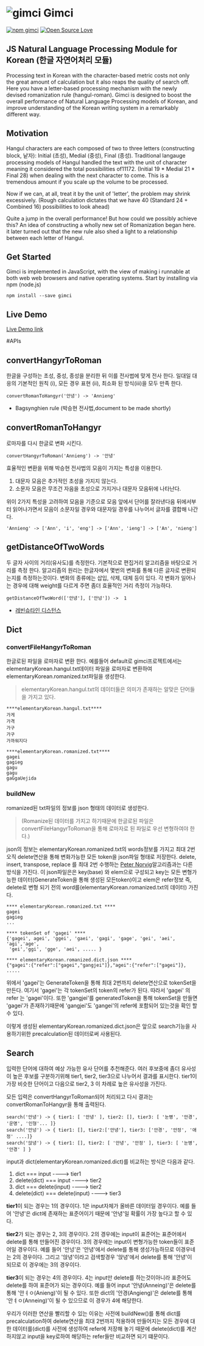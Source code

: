 # ![gimci](https://avatars2.githubusercontent.com/u/22726552?v=3&s=200) Gimci
[![npm gimci](https://badge.fury.io/js/gimci.svg)](https://badge.fury.io/js/gimci) [![Open Source Love](https://badges.frapsoft.com/os/mit/mit.svg?v=102)]()

## JS Natural Language Processing Module for Korean (한글 자연어처리 모듈)
Processing text in Korean with the character-based metric costs not only the great amount of calculation but it also reaps the quality of search off. Here you have a letter-based processing mechanism with the newly devised romanization rule (hangul-roman). Gimci is designed to boost the overall performance of Natural Language Processing models of Korean, and improve understanding of the Korean writing system in a remarkably different way.

## Motivation
Hangul characters are each composed of two to three letters (constructing block, 낱자): Initial (초성), Medial (중성), Final (종성). Traditional langauge processing models of Hangul handled the text with the unit of character meaning it considered the total possibilities of11172. (Initial 19 * Medial 21 * Final 28) when dealing with the next character to come. This is a tremendous amount if you scale up the volume to be processed.

Now if we can, at all, treat it by the unit of 'letter', the problem may shrink excessively. (Rough calculation dictates that we have 40 (Standard 24 + Combined 16) possibilities to look ahead)

Quite a jump in the overall performance! But how could we possibly achieve this? An idea of constructing a wholly new set of Romanization began here. it later turned out that the new rule also shed a light to a relationship between each letter of Hangul.

## Get Started
Gimci is implemented in JavaScript, with the view of making i runnable at both web web browsers and native operating systems. Start by installing via npm (node.js)


```
npm install --save gimci
```

## Live Demo
[Live Demo link](https://www.youtube.com/watch?v=ccoCD131Fb8)

#APIs
## convertHangyrToRoman
한글을 구성하는 초성, 중성, 종성을 분리한 뒤 이를 전사법에 맞게 전사 한다. 일대일 대응의 기본적인 원칙 (i), 모든 경우 표현 (ii), 최소화 된 방식(iii)을 모두 만족 한다.
```
convertRomanToHangyr('안녕') -> 'Annieng'
```

* Bagsynghien rule (박승현 전사법,document to be made shortly)

## convertRomanToHangyr
로마자를 다시 한글로 변화 시킨다.
```
convertHangyrToRoman('Annieng') -> '안녕'
```
효율적인 변환을 위해 박승현 전사법의 모음이 가지는 특성을 이용한다.

1. 대문자 모음은 추가적인 초성을 가지지 않는다.
2. 소문자 모음은 무조건 자음을 초성으로 가지거나 대문자 모음뒤에 나타난다.


위이 2가지 특성을 고려하여 모음을 기준으로 모음 앞에서 단어를 잘라낸다음 뒤에서부터 읽어나가면서 모음이 소문자일 경우와 대문자일 경우를 나누어서 글자를 결합해 나간다.
```
'Annieng' -> ['Ann', 'i', 'eng'] -> ['Ann', 'ieng'] -> ['An', 'nieng']
```

## getDistanceOfTwoWords
두 글자 사이의 거리(유사도)를 측정한다. 기본적으로 편집거리 알고리즘을 바탕으로 거리를 측정 한다.
알고리즘의 원리는 한글자에서 몇번의 변화를 통해 다른 글자로 변환되는지를 측정하는것이다. 변화의 종류에는 삽입, 삭제, 대체 등이 있다.
각 변화가 일어나는 경우에 대해  weight를 다르게 주면 좀더 효율적인 거리 측정이 가능하다.
```
getDistanceOfTwoWord(['안녕'], ['안넝']) ->  1
```

* [레빈슈타인 디스턴스](http://hsp1116.tistory.com/41)

## Dict


### convertFileHangyrToRoman
한글로된 파일을 로마자로 변환 한다. 예를들어 default로 gimci프로젝트에서는 elementaryKorean.hangul.txt데이터 파일을 로마자로 변환하여 elementaryKorean.romanized.txt파일을 생성한다.
>elementaryKorean.hangul.txt의 데이터들은 의미가 존재하는 알맞은 단어들을 가지고 있다.

```
****elementaryKorean.hangul.txt****
가게
가격
가구
가구
가까워지다
```

```
****elementaryKorean.romanized.txt****
gagei
gagieg
gagu
gagu
gaGgaUejida
```

### buildNew
romanized된 txt파일의 정보를 json 형태의 데이터로 생성한다.
> (Romanize된 데이터를 가지고 하기때문에 한글로된 파일은 convertFileHangyrToRoman을 통해 로마자로 된 파일로 우선 변형하여야 한다.)

json의 정보는 elementaryKorean.romanized.txt의 words정보를 가지고 최대 2번 오직 delete연산을 통해 변화가능한 모든 token을 json파일 형태로 저장한다. delete, insert, transpose, replace 를 최대 2번 수행하는  [Peter Norvig](http://norvig.com/spell-correct.html)알고리즘과는 다른 방식을 가진다. 이 json파일은은 key(base) 와 elem으로 구성되고 key는 모든 변형가능한 데이터(GenerateToken을 통해 생성된 모든token)이고 elem은 refer정보 즉, delete로 변형 되기 전의 word를(elementaryKorean.romanized.txt의 데이터) 가진다.

```
**** elementaryKorean.romanized.txt ****
gagei
gagieg
...
```
```
**** tokenSet of 'gagei' ****
{'gagei', agei', 'ggei', 'gaei', 'gagi', 'gage', 'gei', 'aei', 'agi','age',
 'gei','ggi', 'gge', 'aei', ..... }
```
```
**** elementaryKorean.romanized.dict.json ****
{"gagei":{"refer":["gagei","gangjei"]},"agei":{"refer":["gagei"]}, .....
```
위에서 'gagei'는 GenerateToken을 통해 최대 2번까지 delete연산으로 tokenSet을 만든다. 여기서 'gagei'는 각 tokenSet의 token의 refer가 된다. 따라서 'gagei' 의 refer 는 'gagei'이다. 또한 'gangjei'를 generatedToken을 통해 tokenSet을 만들면 'gagei'가 존재하기때문에 'gangjei'도 'gangei'의 refer에 포함되어 있는것을 확인 할 수 있다.

이렇게 생성된 elementaryKorean.romanized.dict.json은 앞으로 search기능을 사용하기위한 precalculation된 데이터로써 사용된다.



## Search
입력한 단어에 대하여 예상 가능한 유사 단어를 추천해준다. 여러 후보중에 좀더 유사성이 높은 후보를 구분하기위해 tier1, tier2, tier3으로 나누어서 결과를 표시한다. tier1이 가장 비슷한 단어이고 다음으로 tier2, 3 이 차례로 높은 유사성을 가진다.

모든 입력은 convertHangyrToRoman되어 처리되고 다시 결과는 convertRomanToHangyr을 통해 출력된다.
```
search('안녕') -> { tier1: [ '안녕' ], tier2: [], tier3: [ '눈병', '안경', '운명', '인형'... ]}
search('안넝') -> { tier1: [], tier2:['안녕'], tier3: ['안경', '안정', '애정' ....]}
search('앉녕') -> { tier1: [], tier2: [ '안녕', '안정' ], tier3: [ '눈병', '안경' ] }
```
input과 dict(elementaryKorean.romanized.dict)를 비교하는 방식은 다음과 같다.

1. dict === input ----> tier1
2. delete(dict) === input ----> tier2
3. dict === delete(input) ----> tier2
4. delete(dict) === delete(input) ----> tier3


**tier1**이 되는 경우는 1의 경우이다. 1은 input자체가 올바른 데이터일 경우이다. 예를 들어 '안녕'은 dict에 존재하는 표준어이기 때문에 '안녕'일 확률이 가장 높다고 할 수 있다.

**tier2**가 되는 경우는 2, 3의 경우이다. 2의 경우에는 input이 표준어는 표준어에서 delete를 통해 만들어진 경우이다. 3의 경우에는 input이 변형가능한 token들이 표준어일 경우이다. 예를 들어 '안넝'은 '안녕'에서 delete를 통해 생성가능하므로 이경우네는 2의 경우이다. 그리고 '앉녕'이라고 검색할경우 '앉녕'에서 delete를 통해 '안녕'이 되므로 이 경우에는 3의 경우이다.

**tier3**이 되는 경우는 4의 경우이다. 4는 input만 delete를 하는것이아니라 표준어도 delete를 하여 표준어가 되는 경우이다.
예를 들어 input '안녕(Anneing)'은 delete를 통해 '안ㅕㅇ(Anieng)'이 될 수 있다. 또한 dict의 '안경(Angieng)'은 delete를 통해 '안ㅕㅇ(Anneing)'이 될 수 있으므로 이 경우가 4에 해당한다.


우리가 이러한 연산을 빨리할 수 있는 이유는 사전에 buildNew()를 통해 dict를 precalculation하여 delete연산을 최대 2번까지 적용하여 만들어지는 모든 경우에 대한 데이터를(dict)를 사전에 생성하여 refer에 저장해 놓기 때문에 delete(dict)를 계산하지않고 input을 key로하여 해당하는 refer들만 비교하면 되기 떄문이다.
